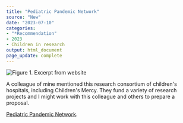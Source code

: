 ```yaml
---
title: "Pediatric Pandemic Network"
source: "New"
date: "2023-07-10"
categories:
- "*Recommendation"
- 2023
- Children in research
output: html_document
page_update: complete
---
```


![Figure 1. Excerpt from website](http://www.pmean.com/new-images/23/pediatric-pandemic-network-01.png)

<div class="notes">

A colleague of mine mentioned this research consortium of children's hospitals, including Children's Mercy. They fund a variety of research projects and I might work with this colleague and others to prepare a proposal.

[Pediatric Pandemic Network][ped1].

[ped1]: https://pedspandemicnetwork.org/

</div>
